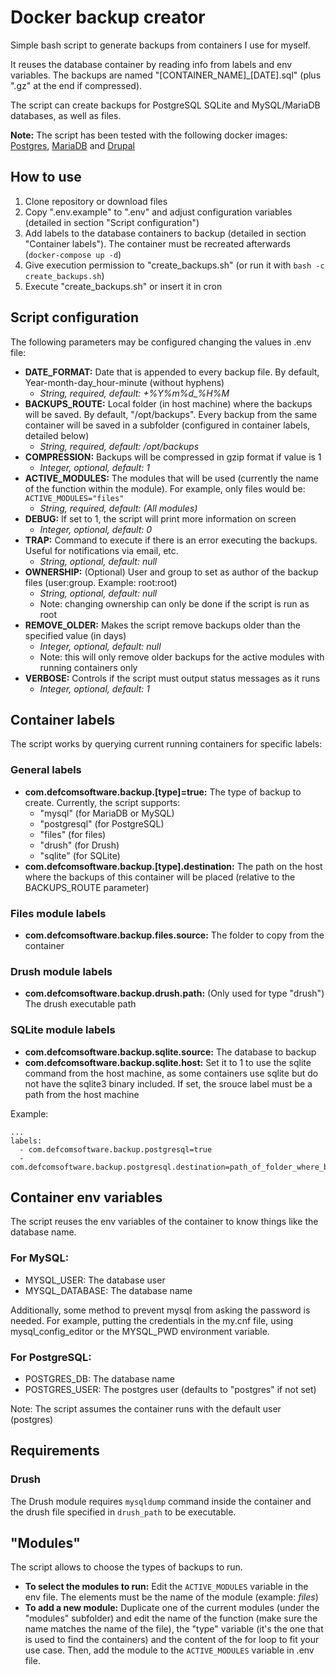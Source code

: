 # Docker backup creator

Simple bash script to generate backups from containers I use for myself.

It reuses the database container by reading info from labels and env variables. The backups are named "[CONTAINER_NAME]_[DATE].sql" (plus ".gz" at the end if compressed).

The script can create backups for PostgreSQL SQLite and MySQL/MariaDB databases, as well as files.

**Note:** The script has been tested with the following docker images: [Postgres](https://hub.docker.com/_/postgres/), [MariaDB](https://hub.docker.com/_/mariadb) and [Drupal](https://hub.docker.com/_/drupal)

## How to use

1. Clone repository or download files
2. Copy ".env.example" to ".env" and adjust configuration variables (detailed in section "Script configuration")
3. Add labels to the database containers to backup (detailed in section "Container labels"). The container must be recreated afterwards (`docker-compose up -d`)
4. Give execution permission to "create_backups.sh" (or run it with `bash -c create_backups.sh`)
5. Execute "create_backups.sh" or insert it in cron

## Script configuration

The following parameters may be configured changing the values in .env file:
  - **DATE_FORMAT:** Date that is appended to every backup file. By default, Year-month-day_hour-minute (without hyphens)
    - _String, required, default: +%Y%m%d\_%H%M_
  - **BACKUPS_ROUTE:** Local folder (in host machine) where the backups will be saved. By default, "/opt/backups". Every backup from the same container will be saved in a subfolder (configured in container labels, detailed below)
    - _String, required, default: /opt/backups_
  - **COMPRESSION:** Backups will be compressed in gzip format if value is 1
    - _Integer, optional, default: 1_
  - **ACTIVE_MODULES:** The modules that will be used (currently the name of the function within the module). For example, only files would be: `ACTIVE_MODULES="files"`
    - _String, required, default: (All modules)_
  - **DEBUG:** If set to 1, the script will print more information on screen
    - _Integer, optional, default: 0_
  - **TRAP:** Command to execute if there is an error executing the backups. Useful for notifications via email, etc.
    - _String, optional, default: null_
  - **OWNERSHIP:** (Optional) User and group to set as author of the backup files (user:group. Example: root:root)
    - _String, optional, default: null_
    - Note: changing ownership can only be done if the script is run as root
  - **REMOVE_OLDER:** Makes the script remove backups older than the specified value (in days)
    - _Integer, optional, default: null_
    - Note: this will only remove older backups for the active modules with running containers only
  - **VERBOSE:** Controls if the script must output status messages as it runs
    - _Integer, optional, default: 1_

## Container labels

The script works by querying current running containers for specific labels:

### General labels

- **com.defcomsoftware.backup.[type]=true:** The type of backup to create. Currently, the script supports:
  - "mysql" (for MariaDB or MySQL)
  - "postgresql" (for PostgreSQL)
  - "files" (for files)
  - "drush" (for Drush)
  - "sqlite" (for SQLite)
- **com.defcomsoftware.backup.[type].destination:** The path on the host where the backups of this container will be placed (relative to the BACKUPS_ROUTE parameter)

### Files module labels

- **com.defcomsoftware.backup.files.source:** The folder to copy from the container

### Drush module labels

- **com.defcomsoftware.backup.drush.path:** (Only used for type "drush") The drush executable path

### SQLite module labels

- **com.defcomsoftware.backup.sqlite.source:** The database to backup
- **com.defcomsoftware.backup.sqlite.host:** Set it to 1 to use the sqlite command from the host machine, as some containers use sqlite but do not have the sqlite3 binary included. If set, the srouce label must be a path from the host machine

Example:

```
...
labels:
  - com.defcomsoftware.backup.postgresql=true
  - com.defcomsoftware.backup.postgresql.destination=path_of_folder_where_backups_will_be_placed
```

## Container env variables

The script reuses the env variables of the container to know things like the database name.

### For MySQL:

- MYSQL_USER: The database user
- MYSQL_DATABASE: The database name

Additionally, some method to prevent mysql from asking the password is needed. For example, putting the credentials in the my.cnf file, using mysql_config_editor or the MYSQL_PWD environment variable.

### For PostgreSQL:

- POSTGRES_DB: The database name
- POSTGRES_USER: The postgres user (defaults to "postgres" if not set)

Note: The script assumes the container runs with the default user (postgres)

## Requirements

### Drush

The Drush module requires `mysqldump` command inside the container and the drush file specified in `drush_path` to be executable.

## "Modules"

The script allows to choose the types of backups to run.

- **To select the modules to run:** Edit the `ACTIVE_MODULES` variable in the env file. The elements must be the name of the module (example: _files_)
- **To add a new module:** Duplicate one of the current modules (under the "modules" subfolder) and edit the name of the function (make sure the name matches the name of the file), the "type" variable (it's the one that is used to find the containers) and the content of the for loop to fit your use case. Then, add the module to the `ACTIVE_MODULES` variable in .env file.
